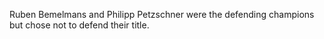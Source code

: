 Ruben Bemelmans and Philipp Petzschner were the defending champions but chose not to defend their title.
